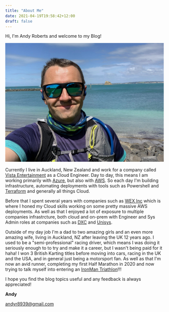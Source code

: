 ```yaml
---
title: "About Me"
date: 2021-04-19T19:58:42+12:00
draft: false
---
```


Hi, I'm Andy Roberts and welcome to my Blog!

![its me](/andy.jpg)

Currently I live in Auckland, New Zealand and work for a company called [Vista Entertainment](https://www.vista.co) as a Cloud Engineer.   Day to day, this means I am working primarily with [Azure](https://azure.microsoft.com/en-us/), but also with [AWS](https://aws.amazon.com).  So each day I'm building infrastructure, automating deployments with tools such as Powershell and [Terraform](https://www.terraform.io) and generally all things Cloud.

Before that I spent several years with companies such as [WEX Inc](https://www.wexinc.com) which is where I honed my Cloud skills working on some pretty massive AWS deployments.  As well as that I enjoyed a lot of exposure to multiple companies infrastrcture, both cloud and on-prem with Engineer and Sys Admin roles at companies such as [DXC](https://www.dxc.technology) and [Unisys](https://www.unisys.com).

Outside of my day job I'm a dad to two amazing girls and an even more amazing wife, living in Auckland, NZ after leaving the UK 12 years ago.  I used to be a "semi-professional" racing driver, which means I was doing it seriously enough to to try and make it a career, but I wasn't being paid for it haha!  I won 3 British Karting titles before moving into cars, racing in the UK and the USA, and in general just being a motorsport fan.  As well as that I'm now an avid runner, completing my first Half Marathon in 2020 and now trying to talk myself into entering an [IronMan Triathlon](https://www.ironman.com/im-new-zealand)!!!

I hope you find the blog topics useful and any feedback is always appreciated!

__Andy__

[andyr8939@gmail.com](mailto:andyr8939@gmail.com)